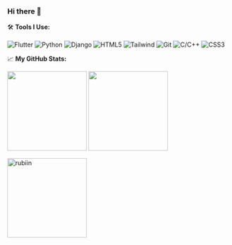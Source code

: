 ### Hi there 👋


🛠️ **Tools I Use:**
<br/><br/>
![Flutter](https://img.shields.io/badge/-Flutter-black?style=for-the-badge&logo=flutter)
![Python](https://img.shields.io/badge/-Python-black?style=for-the-badge&logo=Python)
![Django](https://img.shields.io/badge/-Django-black?style=for-the-badge&logo=Django)
![HTML5](https://img.shields.io/badge/-HTML5-black?style=for-the-badge&logo=html5&logoColor=white)
![Tailwind](https://img.shields.io/badge/-Tailwindcss-black?style=for-the-badge&logo=tailwindcss&logoColor=1572B6)
![Git](https://img.shields.io/badge/-Git-black?style=for-the-badge&logo=Git)
![C/C++](https://img.shields.io/badge/-C%2FC++-black?style=for-the-badge&logo=c%2B%2B)
![CSS3](https://img.shields.io/badge/-CSS3-black?style=for-the-badge&logo=css3&logoColor=1572B6)


📈 **My GitHub Stats:**

<p>
  <img height="180em" src="https://github-readme-stats.vercel.app/api?username=bigya01&theme=dracula&hide_border=true&include_all_commits=true&count_private=true" />
  <img height="180em" src="https://github-readme-stats.vercel.app/api/top-langs/?username=bigya01&count_private=true&include_all_commits=true&show_icons=true&hide_border=true&hide=html&layout=compact&langs_count=8&theme=dracula"/>
</p>

<p>
  
  <img height="180em"  src="https://github-profile-summary-cards.vercel.app/api/cards/profile-details?username=bigya01&theme=dracula" alt="rubiin"/>
 
</p>


